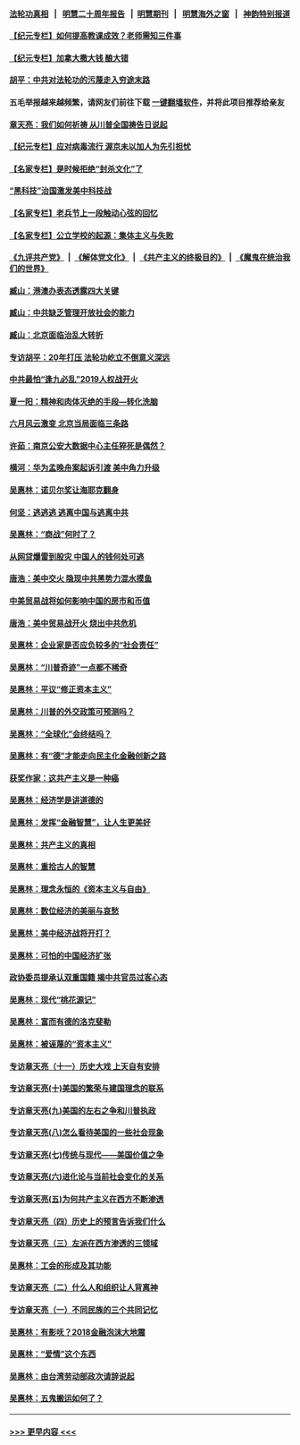 #### [法轮功真相](https://github.com/gfw-breaker/truth/blob/master/README.md?t=0) &nbsp;&nbsp;|&nbsp;&nbsp; [明慧二十周年报告](https://github.com/gfw-breaker/mh-reports/blob/master/README.md?t=0) &nbsp;&nbsp;|&nbsp;&nbsp;[明慧期刊](https://github.com/gfw-breaker/mh-qikan) &nbsp;&nbsp;|&nbsp;&nbsp; [明慧海外之窗](https://github.com/gfw-breaker/mh-news/blob/master/README.md?t=0) &nbsp;&nbsp;|&nbsp;&nbsp; [神韵特别报道](https://github.com/gfw-breaker/mh-news/blob/master/shenyun.md?t=0)
#### [【纪元专栏】如何提高教课成效？老师需知三件事](../pages/nsc423/n12417848.md?t=06170002) 
#### [【纪元专栏】加拿大撒大钱 酿大错](../pages/nsc423/n12406564.md?t=06170002) 
#### [胡平：中共对法轮功的污蔑走入穷途末路](../pages/nsc423/n12266737.md?t=06170002) 
#### 五毛举报越来越频繁，请网友们前往下载 [一键翻墙软件](https://github.com/gfw-breaker/ssr-accounts)，并将此项目推荐给亲友
#### [章天亮：我们如何祈祷 从川普全国祷告日说起](../pages/nsc423/n11944627.md?t=06170002) 
#### [【纪元专栏】应对病毒流行 渥京未以加人为先引担忧](../pages/nsc423/n11875714.md?t=06170002) 
#### [【名家专栏】是时候拒绝“封杀文化”了](../pages/nsc423/n11814093.md?t=06170002) 
#### [“黑科技”治国激发美中科技战](../pages/nsc423/n11638056.md?t=06170002) 
#### [【名家专栏】老兵节上一段触动心弦的回忆](../pages/nsc423/n11646016.md?t=06170002) 
#### [【名家专栏】公立学校的起源：集体主义与失败](../pages/nsc423/n11601833.md?t=06170002) 
#### [《九评共产党》](https://github.com/begood0513/9ping.md/blob/master/README.md) &nbsp;|&nbsp; [《解体党文化》](../../../../jtdwh.md/blob/master/README.md)  &nbsp;|&nbsp; [《共产主义的终极目的》](../../../../gczydzjmd.md/blob/master/README.md) &nbsp;|&nbsp; [《魔鬼在统治我们的世界》](../../../../mgztzwmdsj.md/blob/master/README.md) 
#### [臧山：港澳办表态透露四大关键](../pages/nsc423/n11421628.md?t=06170002) 
#### [臧山：中共缺乏管理开放社会的能力](../pages/nsc423/n11407457.md?t=06170002) 
#### [臧山：北京面临治乱大转折](../pages/nsc423/n11406895.md?t=06170002) 
#### [专访胡平：20年打压 法轮功屹立不倒意义深远](../pages/nsc423/n11398800.md?t=06170002) 
#### [中共最怕“逢九必乱”2019人权战开火](../pages/nsc423/n11385248.md?t=06170002) 
#### [夏一阳：精神和肉体灭绝的手段—转化洗脑](../pages/nsc423/n11368250.md?t=06170002) 
#### [六月风云激变 北京当局面临三条路](../pages/nsc423/n11313668.md?t=06170002) 
#### [许茹：南京公安大数据中心主任猝死是偶然？](../pages/nsc423/n11064744.md?t=06170002) 
#### [横河：华为孟晚舟案起诉引渡 美中角力升级](../pages/nsc423/n11027230.md?t=06170002) 
#### [吴惠林：诺贝尔奖让海耶克翻身](../pages/nsc423/n10890049.md?t=06170002) 
#### [何坚：逃逃逃 逃离中国与逃离中共](../pages/nsc423/n10592891.md?t=06170002) 
#### [吴惠林：“商战”何时了？](../pages/nsc423/n10573558.md?t=06170002) 
#### [从网贷爆雷到股灾 中国人的钱何处可逃](../pages/nsc423/n10572800.md?t=06170002) 
#### [唐浩：美中交火 隐现中共黑势力混水摸鱼](../pages/nsc423/n10544040.md?t=06170002) 
#### [中美贸易战将如何影响中国的房市和币值](../pages/nsc423/n10543697.md?t=06170002) 
#### [唐浩：美中贸易战开火 烧出中共危机](../pages/nsc423/n10540126.md?t=06170002) 
#### [吴惠林：企业家是否应负较多的“社会责任”](../pages/nsc423/n10535022.md?t=06170002) 
#### [吴惠林：“川普奇迹”一点都不稀奇](../pages/nsc423/n10512808.md?t=06170002) 
#### [吴惠林：平议“修正资本主义”](../pages/nsc423/n10495724.md?t=06170002) 
#### [吴惠林：川普的外交政策可预测吗？](../pages/nsc423/n10462387.md?t=06170002) 
#### [吴惠林：“全球化”会终结吗？](../pages/nsc423/n10452838.md?t=06170002) 
#### [吴惠林：有“德”才能走向民主化金融创新之路](../pages/nsc423/n10432292.md?t=06170002) 
#### [获奖作家：这共产主义是一种癌](../pages/nsc423/n10431541.md?t=06170002) 
#### [吴惠林：经济学是讲道德的](../pages/nsc423/n10398014.md?t=06170002) 
#### [吴惠林：发挥“金融智慧”，让人生更美好](../pages/nsc423/n10375019.md?t=06170002) 
#### [吴惠林：共产主义的真相](../pages/nsc423/n10351394.md?t=06170002) 
#### [吴惠林：重拾古人的智慧](../pages/nsc423/n10337691.md?t=06170002) 
#### [吴惠林：理念永恒的《资本主义与自由》](../pages/nsc423/n10316274.md?t=06170002) 
#### [吴惠林：数位经济的美丽与哀愁](../pages/nsc423/n10292946.md?t=06170002) 
#### [吴惠林：美中经济战将开打？](../pages/nsc423/n10258825.md?t=06170002) 
#### [吴惠林：可怕的中国经济扩张](../pages/nsc423/n10219147.md?t=06170002) 
#### [政协委员提承认双重国籍 揭中共官员过客心态](../pages/nsc423/n10208809.md?t=06170002) 
#### [吴惠林：现代“桃花源记”](../pages/nsc423/n10185234.md?t=06170002) 
#### [吴惠林：富而有德的洛克斐勒](../pages/nsc423/n10142264.md?t=06170002) 
#### [吴惠林：被诬蔑的“资本主义”](../pages/nsc423/n10124816.md?t=06170002) 
#### [专访章天亮（十一）历史大戏 上天自有安排](../pages/nsc423/n10094905.md?t=06170002) 
#### [专访章天亮(十)美国的繁荣与建国理念的联系](../pages/nsc423/n10094899.md?t=06170002) 
#### [专访章天亮(九)美国的左右之争和川普执政](../pages/nsc423/n10094889.md?t=06170002) 
#### [专访章天亮(八)怎么看待美国的一些社会现象](../pages/nsc423/n10094857.md?t=06170002) 
#### [专访章天亮(七)传统与现代——美国价值之争](../pages/nsc423/n10093140.md?t=06170002) 
#### [专访章天亮(六)进化论与当前社会变化的关系](../pages/nsc423/n10092036.md?t=06170002) 
#### [专访章天亮(五)为何共产主义在西方不断渗透](../pages/nsc423/n10083620.md?t=06170002) 
#### [专访章天亮（四）历史上的预言告诉我们什么](../pages/nsc423/n10083606.md?t=06170002) 
#### [专访章天亮（三）左派在西方渗透的三领域](../pages/nsc423/n10081115.md?t=06170002) 
#### [吴惠林：工会的形成及其功能](../pages/nsc423/n10080633.md?t=06170002) 
#### [专访章天亮（二）什么人和组织让人背离神](../pages/nsc423/n10076637.md?t=06170002) 
#### [专访章天亮（一）不同民族的三个共同记忆](../pages/nsc423/n10074188.md?t=06170002) 
#### [吴惠林：有影呒？2018金融泡沫大地震](../pages/nsc423/n10040534.md?t=06170002) 
#### [吴惠林：“爱情”这个东西](../pages/nsc423/n10019423.md?t=06170002) 
#### [吴惠林：由台湾劳动部政次请辞说起](../pages/nsc423/n9979679.md?t=06170002) 
#### [吴惠林：五鬼搬运如何了？](../pages/nsc423/n9925338.md?t=06170002) 

----
#### [ >>> 更早内容 <<< ](../indexes/nsc423-earlier.md)
